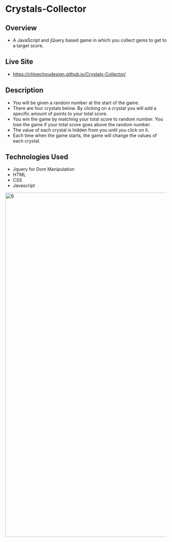 # Crystals-Collector

## Overview
- A JavaScript and jQuery based game in which you collect gems to get to a target score.

## Live Site
-  https://chloechoudesign.github.io/Crystals-Collector/

## Description
- You will be given a random number at the start of the game.
- There are four crystals below. By clicking on a crystal you will add a specific amount of points to your total score.
- You win the game by matching your total score to random number. You lose the game if your total score goes above the random number. 
- The value of each crystal is hidden from you until you click on it.
- Each time when the game starts, the game will change the values of each crystal.

## Technologies Used
- Jquery for Dom Manipulation
- HTML
- CSS
- Javascript

<img width="1073" alt="6" src="https://user-images.githubusercontent.com/28972721/37192926-b0d73e7e-231c-11e8-8818-feaf08786477.png">




